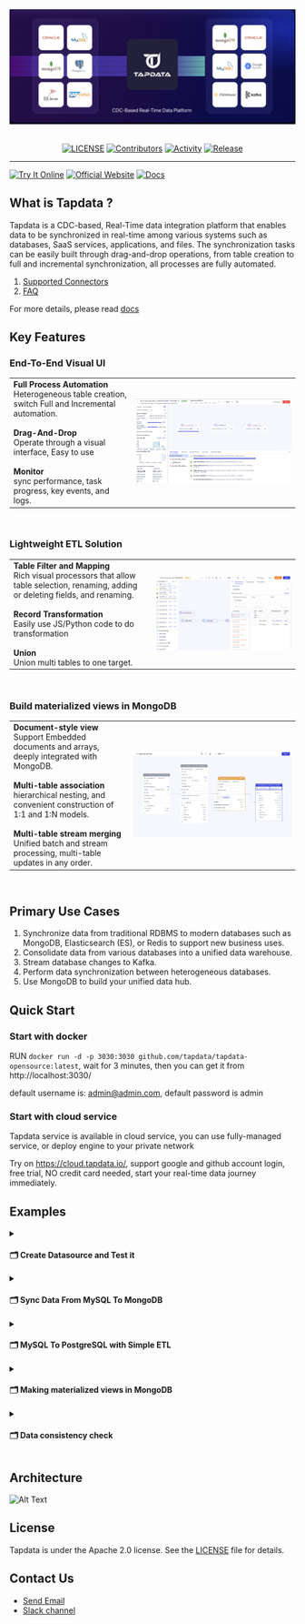 <div align="center">
<a href="https://tapdata.io/">
<img src="./assets/tapdata-banner.jpg" width="900px"/>
</a>
<br/><br/>

[![LICENSE](https://img.shields.io/github/license/tapdata/tapdata.svg)](https://github.com/tapdata/tapdata/blob/main/LICENSE)
[![Contributors](https://img.shields.io/github/contributors/tapdata/tapdata)](https://github.com/tapdata/tapdata/graphs/contributors)
[![Activity](https://img.shields.io/github/commit-activity/m/tapdata/tapdata)](https://github.com/tapdata/tapdata/pulse)
[![Release](https://img.shields.io/github/v/tag/tapdata/tapdata.svg?sort=semver)](https://github.com/tapdata/tapdata/releases)

</div>

---

[![Try It Online](<https://img.shields.io/badge/-Try%20It%20Online%20%E2%86%92-rgb(255,140,0)?style=for-the-badge>)](https://cloud.tapdata.net)
[![Official Website](<https://img.shields.io/badge/-Official%20Website%20%E2%86%92-rgb(59,71,229)?style=for-the-badge>)](https://cloud.tapdata.net)
[![Docs](<https://img.shields.io/badge/-Online%20Document%20%E2%86%92-rgb(0,205,102)?style=for-the-badge>)](https://docs.tapdata.io)


## What is Tapdata ?
Tapdata is a CDC-based, Real-Time data integration platform that enables data to be synchronized in real-time among various systems such as databases, SaaS services, applications, and files.
The synchronization tasks can be easily built through drag-and-drop operations, from table creation to full and incremental synchronization, all processes are fully automated.

1. [Supported Connectors](https://docs.tapdata.io/cloud/introduction/supported-databases)
2. [FAQ](https://docs.tapdata.io/faq/)

For more details, please read [docs](https://docs.tapdata.io/)

## Key Features
### End-To-End Visual UI

|                                                                                                                                                                                                                                                                                                                                                       |                                       |
| ----------------------------------------------------------------------------------------------------------------------------------------------------------------------------------------------------------------------------------------------------------------------------------------------------------------------------------------------------- | ------------------------------------- |
| <b>Full Process Automation</b><br/>Heterogeneous table creation, switch Full and Incremental automation.<br/><br/><b>Drag-And-Drop</b><br/>Operate through a visual interface, Easy to use<br/><br/><b>Monitor</b><br/>sync performance, task progress, key events, and logs.                                                                    | <img src="./assets/monitor.jpg"/>     |

<br />

### Lightweight ETL Solution

|                                                                                                                                                                                                                                                                                                                                                       |                                       |
| ----------------------------------------------------------------------------------------------------------------------------------------------------------------------------------------------------------------------------------------------------------------------------------------------------------------------------------------------------- | ------------------------------------- |
| <b>Table Filter and Mapping</b><br/>Rich visual processors that allow table selection, renaming, adding or deleting fields, and renaming.<br/><br/><b>Record Transformation</b><br/>Easily use JS/Python code to do transformation<br/><br/><b>Union</b><br/>Union multi tables to one target.                                                   | <img src="./assets/tapdata-etl.jpg"/> |

<br />

### Build materialized views in MongoDB

|                                                                                                                                                                                                                                                                                                                                                       |                                        |
| ----------------------------------------------------------------------------------------------------------------------------------------------------------------------------------------------------------------------------------------------------------------------------------------------------------------------------------------------------- | -------------------------------------- |
| <b>Document-style view</b><br/>Support Embedded documents and arrays, deeply integrated with MongoDB.<br/><br/><b>Multi-table association</b><br/>hierarchical nesting, and convenient construction of 1:1 and 1:N models.<br /><br/><b>Multi-table stream merging</b><br/>Unified batch and stream processing, multi-table updates in any order. | <img src="./assets/tapdata-view.jpg"/> |

<br />

## Primary Use Cases
1. Synchronize data from traditional RDBMS to modern databases such as MongoDB, Elasticsearch (ES), or Redis to support new business uses.
2. Consolidate data from various databases into a unified data warehouse.
3. Stream database changes to Kafka.
4. Perform data synchronization between heterogeneous databases.
5. Use MongoDB to build your unified data hub.
 
## Quick Start
### Start with docker
RUN `docker run -d -p 3030:3030 github.com/tapdata/tapdata-opensource:latest`, wait for 3 minutes, then you can get it from http://localhost:3030/

default username is: admin@admin.com, default password is admin

### Start with cloud service
Tapdata service is available in cloud service, you can use fully-managed service, or deploy engine to your private network

Try on https://cloud.tapdata.io/, support google and github account login, free trial, NO credit card needed, start your real-time data journey immediately.

## Examples
<details>
    <summary><h4>🗂️ Create Datasource and Test it</h4></summary>

1. Login tapdata platform

2. In the left navigation panel, click Connections

3. On the right side of the page, click Create

4. In the pop-up dialog, search and select MySQL

5. On the page that you are redirected to, follow the instructions below to fill in the connection information for MySQL

<img src="./assets/example-1-create-mysql-connection.jpg"></img>

6. Click Test, make sure all test pass, then click Save

<img src="./assets/example-1-test.jpg"></img>

</details>

<details>
    <summary><h4>🗂️ Sync Data From MySQL To MongoDB</h4></summary>

1. Create MySQL and MongoDB data source

2. In the left navigation panel, click Data Pipelines -> Data Replications

3. On the right side of the page, click Create

4. Drag and drop MySQL and MongoDB data sources onto the canvas

5. Drag a line from the MySQL data source to MongoDB

6. Configure the MySQL data source and select the data tables you want to synchronize

<img src='./assets/example-2-config-mysql.jpg'></img>

7. Click the Save button in the upper right corner, then click the Start button

8. Observe the indicators and events on the task page until data is in sync

<img src='./assets/example-2-metrics.jpg'></img>

</details>

<details>
    <summary><h4>🗂️ MySQL To PostgreSQL with Simple ETL</h4></summary>

1. Create MySQL and PostgreSQL data source

2. In the left navigation panel, click Data Pipelines -> Data Transformation

3. On the right side of the page, click Create

4. Drag and drop MySQL and PostgreSQL data sources onto the canvas

5. Drag a line from the MySQL data source to PostgreSQL

6. Click the plus sign on the connection line and select Field Rename

<img src='./assets/example-3-field-rename-1.jpg'></img>

7. Click Field Rename node, change i_price to price, i_data to data in config form

<img src='./assets/example-3-field-rename-2.jpg'></img>

8. Click the Save button in the upper right corner, then click the Start button

9. Observe the indicators and events on the task page until data is in sync

<img src='./assets/example-3-metrics.jpg'></img>

</details>

<details>
    <summary><h4>🗂️ Making materialized views in MongoDB</h4></summary>

Materialized view is a special feature of tapdata, You can give full play to the characteristics of MongoDB document database and create the data model you need, try enjoy it !

In this example, I will make a view using 2 tables in MySQL: order and product, make product as a embedded document of order, here is the step:

1. Create MySQL and MongoDB data source

2. In the left navigation panel, click Data Pipelines -> Data Transformation

3. On the right side of the page, click Create

4. Click mysql data source in left up side, then drag and drop order table and product table onto the canvas

5. Drag and drop "Master-slave merge" node in left bottom side onto the canvas

6. Drag a line from the order table to Master-slave merge

7. Drag a line from the product table to Master-slave merge

8. Drag and drop MongoDB data source onto the canvas, and drag a line from the "Master-slave merge" node to MongoDB node

<img src='./assets/example-4-1.jpg'></img>

9. Click "Master-slave merge" node, then drag product table into order table in the right side in "Table Name"

<img src='./assets/example-4-2.jpg'></img>

10. Click "Master-slave merge" node, then click product table, config Data write model to "Match and Merge", Field write path to "product", Association Conditions to "order_id" => "order_id", then you can see Schema in bottom changed

11. Click MongoDB node, and config target table name as order_with_product, update condition field config as "order_id"

<img src='./assets/example-4-2.jpg'></img>

12. Click the Save button in the upper right corner, then click the Start button

13. Observe the indicators and events on the task page until data is in sync

14. Check collection order_with_product in MongoDB, and you will see the data model

</details>

<details>
    <summary><h4>🗂️ Data consistency check</h4></summary>

Using the data verification feature, you can quickly check whether the synchronized data is consistent and accurate

1. In the left navigation panel, click Data Pipelines -> Data Validation

2. On the right side of the page, click Task Consistency Validation

3. Choose 1 task, and valid type choose "All Fields Validation", it means system will check all fields for all record

<img src='./assets/example-5-config.jpg'></img>

4. Click Save, then click Execute in the task list

5. Wait validation task finished, click Result in the task list, and check the validation result

<img src='./assets/example-5-result.jpg'></img>

</details>

## Architecture
![Alt Text](./assets/tapdata-ldp.png)

## License
Tapdata is under the Apache 2.0 license. See the [LICENSE](https://github.com/tapdata/tapdata/blob/main/LICENSE) file for details.

## Contact Us
- [Send Email](mailto:team@tapdata.io)
- [Slack channel](https://join.slack.com/t/tapdatacommunity/shared_invite/zt-1biraoxpf-NRTsap0YLlAp99PHIVC9eA)
